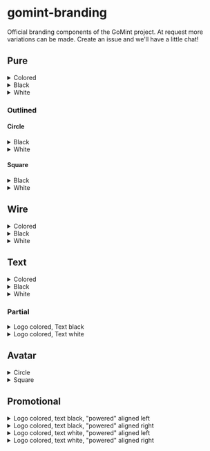 # gomint-branding
Official branding components of the GoMint project. At request more variations can be made. Create an issue and we'll have a little chat!

## Pure
<details>
  <summary>Colored</summary>
  <img src="v3/pure/gomint-pure.svg" alt="pure colored variant" width="200"/>
</details>

<details>
  <summary>Black</summary>
  <img src="v3/pure/gomint-pure-black.svg" alt="pure colored variant" width="200"/>
</details>

<details>
  <summary>White</summary>
  <img src="v3/pure/gomint-pure-white.svg" alt="pure colored variant" width="200"/>
</details>

### Outlined
#### Circle
<details>
  <summary>Black</summary>
  <img src="v3/pure/gomint-pure-outline-circle-black.svg" alt="pure colored variant" width="200"/>
</details>

<details>
  <summary>White</summary>
  <img src="v3/pure/gomint-pure-outline-circle-white.svg" alt="pure colored variant" width="200"/>
</details>

#### Square
<details>
  <summary>Black</summary>
  <img src="v3/pure/gomint-pure-outline-square-black.svg" alt="pure colored variant" width="200"/>
</details>

<details>
  <summary>White</summary>
  <img src="v3/pure/gomint-pure-outline-square-white.svg" alt="pure colored variant" width="200"/>
</details>

## Wire
<details>
  <summary>Colored</summary>
  <img src="v3/wire/gomint-wire.svg" alt="pure colored variant" width="200"/>
</details>

<details>
  <summary>Black</summary>
  <img src="v3/wire/gomint-wire-black.svg" alt="pure colored variant" width="200"/>
</details>

<details>
  <summary>White</summary>
  <img src="v3/wire/gomint-wire-white.svg" alt="pure colored variant" width="200"/>
</details>

## Text
<details>
  <summary>Colored</summary>
  <img src="v3/text/gomint-text.svg" alt="pure colored variant" width="200"/>
</details>

<details>
  <summary>Black</summary>
  <img src="v3/text/gomint-text-black.svg" alt="pure colored variant" width="200"/>
</details>

<details>
  <summary>White</summary>
  <img src="v3/text/gomint-text-white.svg" alt="pure colored variant" width="200"/>
</details>

### Partial
<details>
  <summary>Logo colored, Text black</summary>
  <img src="v3/text/gomint-text-colored-black.svg" alt="pure colored variant" width="200"/>
</details>

<details>
  <summary>Logo colored, Text white</summary>
  <img src="v3/text/gomint-text-colored-white.svg" alt="pure colored variant" width="200"/>
</details>

## Avatar
<details>
  <summary>Circle</summary>
  <img src="v3/avatar/gomint-avatar-circle.svg" alt="pure colored variant" width="200"/>
</details>

<details>
  <summary>Square</summary>
  <img src="v3/avatar/gomint-avatar-square.svg" alt="pure colored variant" width="200"/>
</details>

## Promotional
<details>
  <summary>Logo colored, text black, "powered" aligned left</summary>
  <img src="v3/promo/colored/gomint-promo-powered-colored-left-black.svg" alt="pure colored variant" width="200"/>
</details>

<details>
  <summary>Logo colored, text black, "powered" aligned right</summary>
  <img src="v3/promo/colored/gomint-promo-powered-colored-right-black.svg" alt="pure colored variant" width="200"/>
</details>

<details>
  <summary>Logo colored, text white, "powered" aligned left</summary>
  <img src="v3/promo/colored/gomint-promo-powered-colored-right-white.svg" alt="pure colored variant" width="200"/>
</details>

<details>
  <summary>Logo colored, text white, "powered" aligned right</summary>
  <img src="v3/promo/colored/gomint-promo-powered-colored-right-white.svg" alt="pure colored variant" width="200"/>
</details>
